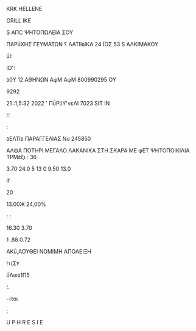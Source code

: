 KRK HELLENE

GRILL IKE

S
АПС  ΨΗΤΟΠΩΛΕΙΑ  ΣΟΥ

ΠΑΡΰΧΗΣ  ΓΕΥΜΑΤΩΝ
؟
ΛΑΤΙΙ۵ΙΚΑ
24 ΪΟΣ  53  S  ΑΛΚΙΜΑΚΟΥ

ΰΙ؛

ΙΩ'؛

٥0Υ  12  ΑΘΗΝΩΝ ΑφΜ  ΑφΜ  800990295  ΟΥ

9292

21 :1,5:32 2022
'
ΠΰΡίίΥ'νεΛΙ
7023
SIT  IN

؛؛

:

٥ΕΛΤΙ٥  ΠΑΡΑΓΓΕΛΙΑΣ  No  245850

ΑΛΦΑ  ΠΟΤΗΡΙ  ΜΕΓΑΛΟ
ΛΑΚΑΝΙΚΑ  ΣΤΗ  ΣΚΑΡΑ  ΜΕ  φΕΤ
ΨΗΤΟΠΟΙΚΙΛΙΑ
ΤΡΜέξι : 36

3.70  24.0
5
13 0
9.50  13.0

If

20

13.00Ж
24,00%

:
:

16.30
3.70

1 .88
0.72

ΑΚΰ,ΑΟΥΘΕΙ  ΝΟΜΙΜΗ  ΑΠΟΑΕΙΞΗ

!١(Σ٧

ΰΛικ٥1Π5

؛.

٠ιτοι

;

U
P
H
R
E
S
I
E

